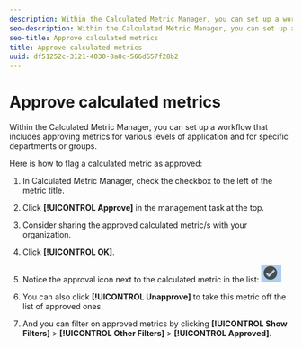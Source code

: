 ```yaml
---
description: Within the Calculated Metric Manager, you can set up a workflow that includes approving metrics for various levels of application and for specific departments or groups.
seo-description: Within the Calculated Metric Manager, you can set up a workflow that includes approving metrics for various levels of application and for specific departments or groups.
seo-title: Approve calculated metrics
title: Approve calculated metrics
uuid: df51252c-3121-4030-8a8c-566d557f28b2
---
```


# Approve calculated metrics

Within the Calculated Metric Manager, you can set up a workflow that includes approving metrics for various levels of application and for specific departments or groups.

Here is how to flag a calculated metric as approved:

1. In Calculated Metric Manager, check the checkbox to the left of the metric title.
1. Click **[!UICONTROL Approve]** in the management task at the top.
1. Consider sharing the approved calculated metric/s with your organization.
1. Click **[!UICONTROL OK]**.
1. Notice the approval icon next to the calculated metric in the list:  ![](assets/cm_approve_icon.png)

1. You can also click **[!UICONTROL Unapprove]** to take this metric off the list of approved ones.
1. And you can filter on approved metrics by clicking **[!UICONTROL Show Filters]** > **[!UICONTROL Other Filters]** > **[!UICONTROL Approved]**.


